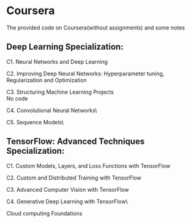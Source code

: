 # Coursera

The provided code on Coursera(without assignments) and some notes

## Deep Learning Specialization:

C1. Neural Networks and Deep Learning

C2. Improving Deep Neural Networks: Hyperparameter tuning, Regularization and Optimization

C3. Structuring Machine Learning Projects\
No code

C4. Convolutional Neural Networks\

C5. Sequence Models\

## TensorFlow: Advanced Techniques Specialization:

C1. Custom Models, Layers, and Loss Functions with TensorFlow

C2. Custom and Distributed Training with TensorFlow

C3. Advanced Computer Vision with TensorFlow

C4. Generative Deep Learning with TensorFlow\


Cloud computing Foundations

